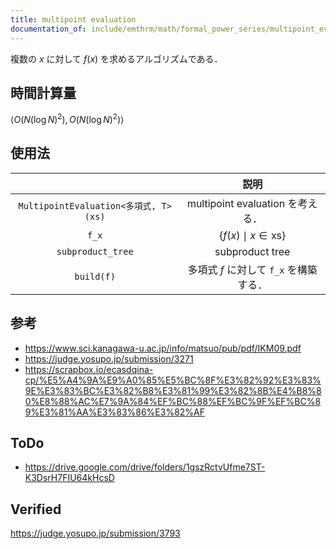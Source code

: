 ```yaml
---
title: multipoint evaluation
documentation_of: include/emthrm/math/formal_power_series/multipoint_evaluation.hpp
---
```


複数の $x$ に対して $f(x)$ を求めるアルゴリズムである．


## 時間計算量

$\langle O(N(\log{N})^2), O(N(\log{N})^2) \rangle$


## 使用法

||説明|
|:--:|:--:|
|`MultipointEvaluation<多項式, T>(xs)`|multipoint evaluation を考える．|
|`f_x`|$\lbrace f(x) \mid x \in \mathrm{xs} \rbrace$|
|`subproduct_tree`|subproduct tree|
|`build(f)`|多項式 $f$ に対して `f_x` を構築する．|


## 参考

- https://www.sci.kanagawa-u.ac.jp/info/matsuo/pub/pdf/IKM09.pdf
- https://judge.yosupo.jp/submission/3271
- https://scrapbox.io/ecasdqina-cp/%E5%A4%9A%E9%A0%85%E5%BC%8F%E3%82%92%E3%83%9E%E3%83%BC%E3%82%B8%E3%81%99%E3%82%8B%E4%B8%80%E8%88%AC%E7%9A%84%EF%BC%88%EF%BC%9F%EF%BC%89%E3%81%AA%E3%83%86%E3%82%AF


## ToDo

- https://drive.google.com/drive/folders/1gszRctvUfme7ST-K3DsrH7FIU64kHcsD


## Verified

https://judge.yosupo.jp/submission/3793
